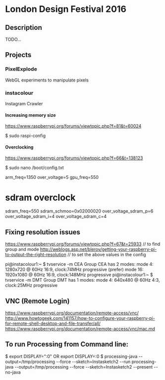 # London Design Festival 2016 

## Description 
TODO...


## Projects 
### PixelExplode 
WebGL experiments to manipulate pixels 

### instacolour
Instagram Crawler 

#### Increasing memory size
https://www.raspberrypi.org/forums/viewtopic.php?f=81&t=60024

$ sudo raspi-config

#### Overclocking 
https://www.raspberrypi.org/forums/viewtopic.php?f=66&t=138123

$ sudo nano /boot/config.txt

arm_freq=1350
over_voltage=5
gpu_freq=550

# sdram overclock
sdram_freq=550
sdram_schmoo=0x02000020
over_voltage_sdram_p=6
over_voltage_sdram_i=4
over_voltage_sdram_c=4

## Fixing resolution issues 
https://www.raspberrypi.org/forums/viewtopic.php?f=67&t=25933 // to find group and mode 
http://weblogs.asp.net/bleroy/getting-your-raspberry-pi-to-output-the-right-resolution // to set the above values in the config 

pi@instacolour1:~ $ tvservice -m CEA
Group CEA has 2 modes:
           mode 4: 1280x720 @ 60Hz 16:9, clock:74MHz progressive 
  (prefer) mode 16: 1920x1080 @ 60Hz 16:9, clock:148MHz progressive 
pi@instacolour1:~ $ tvservice -m DMT
Group DMT has 1 modes:
           mode 4: 640x480 @ 60Hz 4:3, clock:25MHz progressive 

## VNC (Remote Login)
https://www.raspberrypi.org/documentation/remote-access/vnc/
http://www.howtogeek.com/141157/how-to-configure-your-raspberry-pi-for-remote-shell-desktop-and-file-transfer/all/
https://www.raspberrypi.org/documentation/remote-access/vnc/mac.md

## To run Processing from Command line: 
$ export DISPLAY=":0" OR export DISPLAY=:0
$ processing-java --output=/tmp/processing --force --sketch=Instasketch2 --run
processing-java --output=/tmp/processing --force --sketch=Instasketch2 --present --no-java


